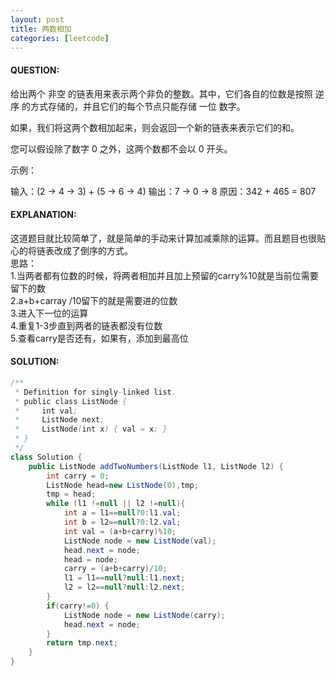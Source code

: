 ```yaml
---
layout: post
title: 两数相加
categories: [leetcode]
---
```

#### QUESTION:
给出两个 非空 的链表用来表示两个非负的整数。其中，它们各自的位数是按照 逆序 的方式存储的，并且它们的每个节点只能存储 一位 数字。

如果，我们将这两个数相加起来，则会返回一个新的链表来表示它们的和。

您可以假设除了数字 0 之外，这两个数都不会以 0 开头。

示例：

输入：(2 -> 4 -> 3) + (5 -> 6 -> 4)
输出：7 -> 0 -> 8
原因：342 + 465 = 807
#### EXPLANATION:
这道题目就比较简单了，就是简单的手动来计算加减乘除的运算。而且题目也很贴心的将链表改成了倒序的方式。  
思路：  
1.当两者都有位数的时候，将两者相加并且加上预留的carry%10就是当前位需要留下的数  
2.a+b+carray  /10留下的就是需要进的位数  
3.进入下一位的运算  
4.重复1-3步直到两者的链表都没有位数  
5.查看carry是否还有，如果有，添加到最高位  
#### SOLUTION:
```JAVA
/**
 * Definition for singly-linked list.
 * public class ListNode {
 *     int val;
 *     ListNode next;
 *     ListNode(int x) { val = x; }
 * }
 */
class Solution {
    public ListNode addTwoNumbers(ListNode l1, ListNode l2) {
        int carry = 0;
        ListNode head=new ListNode(0),tmp;
        tmp = head;
        while (l1 !=null || l2 !=null){
            int a = l1==null?0:l1.val;
            int b = l2==null?0:l2.val;
            int val = (a+b+carry)%10;
            ListNode node = new ListNode(val);
            head.next = node;
            head = node;
            carry = (a+b+carry)/10;
            l1 = l1==null?null:l1.next;
            l2 = l2==null?null:l2.next;
        }
        if(carry!=0) {
            ListNode node = new ListNode(carry);
            head.next = node;
        }
        return tmp.next;
    }
}
```